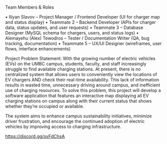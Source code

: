 Team Members & Roles

• Iliyan Slavov – Project Manager / Frontend Developer (UI for charger map and status display)
• Teammate 2 – Backend Developer (APIs for charger data, status updates, and user requests)
• Teammate 3 – Database Designer (MySQL schema for chargers, users, and status logs)
• Alemayehu (Alex) Tewodros – Tester / Documentation Writer (QA, bug tracking, documentation)
• Teammate 5 – UX/UI Designer (wireframes, user flows, interface enhancements)

Project Problem Statement:
With the growing number of electric vehicles (EVs) on the UMBC campus, students, faculty, and staff increasingly struggle to find available charging stations. At present, there is no centralized system that allows users to conveniently view the locations of EV chargers AND check their real-time availability. This lack of information results in wasted time, unnecessary driving around campus, and inefficient use of charging resources. To solve this problem, this project will develop a software application that features an interactive map displaying all EV charging stations on campus along with their current status that shows whether they’re occupied or available. 

The system aims to enhance campus sustainability initiatives, minimize driver frustration, and encourage the continued adoption of electric vehicles by improving access to charging infrastructure.

https://discord.gg/svFdChsA
